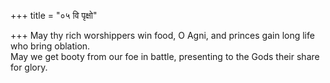 +++
title = "०५ वि पृक्षो"

+++
May thy rich worshippers win food, O Agni, and princes gain long life who bring oblation.  
     May we get booty from our foe in battle, presenting to the Gods their share for glory.